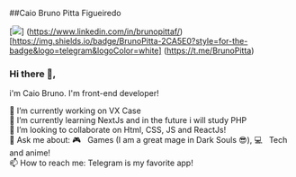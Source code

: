 ##Caio Bruno Pitta Figueiredo <br>

[<img src="https://img.shields.io/badge/brunopittaf-0077B5?style=for-the-badge&logo=linkedin&logoColor=white&?link=http://right" />] (https://www.linkedin.com/in/brunopittaf/) <br>
[https://img.shields.io/badge/BrunoPitta-2CA5E0?style=for-the-badge&logo=telegram&logoColor=white] (https://t.me/BrunoPitta)
### Hi there 👋,

i'm Caio Bruno. I'm front-end developer!

🔭 I’m currently working on VX Case <br>
🌱 I’m currently learning NextJs and in the future i will study PHP <br>
👯 I’m looking to collaborate on Html, CSS, JS and ReactJs! <br>
💬 Ask me about: :video_game: &nbsp; Games (I am a great mage in Dark Souls 😎), :computer: &nbsp; Tech and anime! <br>
📫 How to reach me: Telegram is my favorite app!
